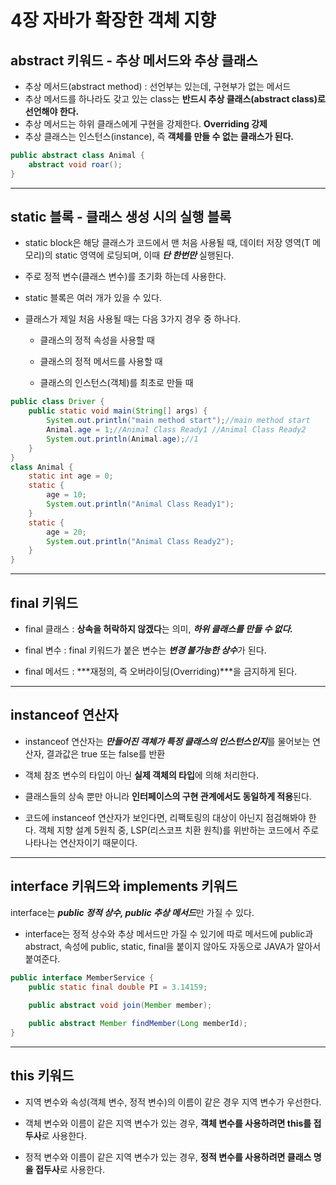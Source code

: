 # 4장 자바가 확장한 객체 지향

## abstract 키워드 - 추상 메서드와 추상 클래스

* 추상 메서드(abstract method) : 선언부는 있는데, 구현부가 없는 메서드
* 추상 메서드를 하나라도 갖고 있는 class는 **반드시 추상 클래스(abstract class)로 선언해야 한다.**
* 추상 메서드는 하위 클래스에게 구현을 강제한다. **Overriding 강제**
* 추상 클래스는 인스턴스(instance), 즉 **객체를 만들 수 없는 클래스가 된다.**
```java
public abstract class Animal {
    abstract void roar();
}
```

---

## static 블록 - 클래스 생성 시의 실행 블록

* static block은 해당 클래스가 코드에서 맨 처음 사용될 때, 데이터 저장 영역(T 메모리)의 static 영역에 로딩되며, 이때 ***단 한번만*** 실행된다.  
  
* 주로 정적 변수(클래스 변수)를 초기화 하는데 사용한다.
* static 블록은 여러 개가 있을 수 있다.
* 클래스가 제일 처음 사용될 때는 다음 3가지 경우 중 하나다.
    * 클래스의 정적 속성을 사용할 때
  
    * 클래스의 정적 메서드를 사용할 때
    * 클래스의 인스턴스(객체)를 최초로 만들 때

```java
public class Driver {
    public static void main(String[] args) {
        System.out.println("main method start");//main method start
        Animal.age = 1;//Animal Class Ready1 //Animal Class Ready2
        System.out.println(Animal.age);//1                                       
    }
}
class Animal {
    static int age = 0;
    static {
        age = 10;
        System.out.println("Animal Class Ready1");
    }
    static {
        age = 20;
        System.out.println("Animal Class Ready2");
    }
}
```
---

## final 키워드

* final 클래스 : **상속을 허락하지 않겠다**는 의미, ***하위 클래스를 만들 수 없다.***

* final 변수 : final 키워드가 붙은 변수는 ***변경 불가능한 상수***가 된다.
* final 메서드 : ***재정의, 즉 오버라이딩(Overriding)***을 금지하게 된다.

---

## instanceof 연산자

* instanceof 연산자는 ***만들어진 객체가 특정 클래스의 인스턴스인지***를 물어보는 연산자, 결과값은 true 또는 false를 반환

* 객체 참조 변수의 타입이 아닌 **실제 객체의 타입**에 의해 처리한다.
* 클래스들의 상속 뿐만 아니라 **인터페이스의 구현 관계에서도 동일하게 적용**된다.
* 코드에 instanceof 연산자가 보인다면, 리팩토링의 대상이 아닌지 점검해봐야 한다. 객체 지향 설계 5원칙 중, LSP(리스코프 치환 원칙)를 위반하는 코드에서 주로 나타나는 연산자이기 때문이다.
---

## interface 키워드와 implements 키워드

interface는 ***public 정적 상수, public 추상 메서드***만 가질 수 있다.

* interface는 정적 상수와 추상 메서드만 가질 수 있기에 따로 메서드에 public과 abstract, 속성에 public, static, final을 붙이지 않아도 자동으로 JAVA가 알아서 붙여준다.

```java
public interface MemberService {
    public static final double PI = 3.14159;
    
    public abstract void join(Member member); 

    public abstract Member findMember(Long memberId);
}
```
---

## this 키워드

* 지역 변수와 속성(객체 변수, 정적 변수)의 이름이 같은 경우 지역 변수가 우선한다.

* 객체 변수와 이름이 같은 지역 변수가 있는 경우, **객체 변수를 사용하려면 this를 접두사**로 사용한다.

* 정적 변수와 이름이 같은 지역 변수가 있는 경우, **정적 변수를 사용하려면 클래스 명을 접두사**로 사용한다.
    

